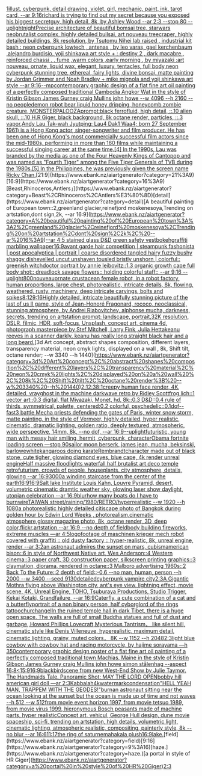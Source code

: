 [1](https://www.ebank.nz/aiartgenerator?category=1)[illust, cyberpunk, detail drawing, violet, girl, mechanic, paint, ink, tarot card, --ar 9:16](https://www.ebank.nz/aiartgenerator?category=illust%2C%20cyberpunk%2C%20detail%20drawing%2C%20violet%2C%20girl%2C%20mechanic%2C%20paint%2C%20ink%2C%20tarot%20card%2C%20--ar%209%3A16)[richard is trying to find out my secret because you exposed his biggest secret](https://www.ebank.nz/aiartgenerator?category=richard%20is%20trying%20to%20find%20out%20my%20secret%20because%20you%20exposed%20his%20biggest%20secret)[guy, high detail, 8k, by Ashley Wood --ar 2:3 --stop 80 --uplight](https://www.ebank.nz/aiartgenerator?category=guy%2C%20high%20detail%2C%208k%2C%20by%20Ashley%20Wood%20--ar%202%3A3%20--stop%2080%20--uplight)[night](https://www.ebank.nz/aiartgenerator?category=night)[Precise architecture of beautiful bomsai tree,  starwars neobrutalist complex, highly detailed builsai, art nouveau treecraper, highly detailed buildings, 8k resolution, by Tsutomu Nihei lab raised , industrial kit bash : neon cyberpunk lowtech , antenas , by leo varas, gael kerchenbaum ,alejandro burdisio, yoji shinkawa art style + : destiny 2 , dark macabre , reinforced chassi , , fume ,warm colors ,early morning , by miyazaki :art nouveau, ornate, liquid wax, elegant, luxury, tentacles, full body,neon cyberpunk stunning tree, ethereal, fairy lights, divine bonsai, matte painting by Jordan Grimmer and Noah Bradley + mike mignola and yoji shinkawa art style --ar 9:16](https://www.ebank.nz/aiartgenerator?category=Precise%20architecture%20of%20beautiful%20bomsai%20tree%2C%20%20starwars%20neobrutalist%20complex%2C%20highly%20detailed%20builsai%2C%20art%20nouveau%20treecraper%2C%20highly%20detailed%20buildings%2C%208k%20resolution%2C%20by%20Tsutomu%20Nihei%20lab%20raised%20%2C%20industrial%20kit%20bash%20%3A%20neon%20cyberpunk%20lowtech%20%2C%20antenas%20%2C%20by%20leo%20varas%2C%20gael%20kerchenbaum%20%2Calejandro%20burdisio%2C%20yoji%20shinkawa%20art%20style%20%2B%20%3A%20destiny%202%20%2C%20dark%20macabre%20%2C%20reinforced%20chassi%20%2C%20%2C%20fume%20%2Cwarm%20colors%20%2Cearly%20morning%20%2C%20by%20miyazaki%20%3Aart%20nouveau%2C%20ornate%2C%20liquid%20wax%2C%20elegant%2C%20luxury%2C%20tentacles%2C%20full%20body%2Cneon%20cyberpunk%20stunning%20tree%2C%20ethereal%2C%20fairy%20lights%2C%20divine%20bonsai%2C%20matte%20painting%20by%20Jordan%20Grimmer%20and%20Noah%20Bradley%20%2B%20mike%20mignola%20and%20yoji%20shinkawa%20art%20style%20--ar%209%3A16)[--mp](https://www.ebank.nz/aiartgenerator?category=--mp)[contemporary graphic design of a flat fine art oil painting of a perfectly composed traditional Cambodia Angkor Wat in the style of Kristin Gibson James Gurney craig Mullins john howe --w 4096 --h 2160 --no people](https://www.ebank.nz/aiartgenerator?category=contemporary%20graphic%20design%20of%20a%20flat%20fine%20art%20oil%20painting%20of%20a%20perfectly%20composed%20traditional%20Cambodia%20Angkor%20Wat%20in%20the%20style%20of%20Kristin%20Gibson%20James%20Gurney%20craig%20Mullins%20john%20howe%20--w%204096%20--h%202160%20--no%20people)[demon robot bear liquid honey dripping, honeycomb zombie creature, MONSTERPALOOZA](https://www.ebank.nz/aiartgenerator?category=demon%20robot%20bear%20liquid%20honey%20dripping%2C%20honeycomb%20zombie%20creature%2C%20MONSTERPALOOZA)[prompt:black ferrofluid, high detail, ::.10 alien skull, ::.10 H.R Giger, black background, 8k octane render, particles, ::.3 vapor,](https://www.ebank.nz/aiartgenerator?category=prompt%3Ablack%20ferrofluid%2C%20high%20detail%2C%20%3A%3A.10%20alien%20skull%2C%20%3A%3A.10%20H.R%20Giger%2C%20black%20background%2C%208k%20octane%20render%2C%20particles%2C%20%3A%3A.3%20vapor%2C)[](https://www.ebank.nz/aiartgenerator?category=)[Andy Lau Tak-wah Jyutping: Lau4 Dak1 Waa4; born 27 September 1961) is a Hong Kong actor, singer-songwriter and film producer. He has been one of Hong Kong's most commercially successful film actors since the mid-1980s, performing in more than 160 films while maintaining a successful singing career at the same time.[4] In the 1990s, Lau was branded by the media as one of the Four Heavenly Kings of Cantopop and was named as "Fourth Tiger" among the Five Tiger Generals of TVB during the 1980s.[5] In the Philippines, he was previously given the screen name Ricky Chan.](https://www.ebank.nz/aiartgenerator?category=Andy%20Lau%20Tak-wah%20Jyutping%3A%20Lau4%20Dak1%20Waa4%3B%20born%2027%20September%201961%29%20is%20a%20Hong%20Kong%20actor%2C%20singer-songwriter%20and%20film%20producer.%20He%20has%20been%20one%20of%20Hong%20Kong%27s%20most%20commercially%20successful%20film%20actors%20since%20the%20mid-1980s%2C%20performing%20in%20more%20than%20160%20films%20while%20maintaining%20a%20successful%20singing%20career%20at%20the%20same%20time.%5B4%5D%20In%20the%201990s%2C%20Lau%20was%20branded%20by%20the%20media%20as%20one%20of%20the%20Four%20Heavenly%20Kings%20of%20Cantopop%20and%20was%20named%20as%20%22Fourth%20Tiger%22%20among%20the%20Five%20Tiger%20Generals%20of%20TVB%20during%20the%201980s.%5B5%5D%20In%20the%20Philippines%2C%20he%20was%20previously%20given%20the%20screen%20name%20Ricky%20Chan.)[21:9](https://www.ebank.nz/aiartgenerator?category=21%3A9)[16:9](https://www.ebank.nz/aiartgenerator?category=16%3A9)[Beast,Rhinoceros,Antlers」](https://www.ebank.nz/aiartgenerator?category=Beast%2CRhinoceros%2CAntlers%E3%80%8D)[detail](https://www.ebank.nz/aiartgenerator?category=detail)[A beautiful painting of European town::2,greenland glacier,reinefjord moskenesoya,Trending on artstation,dont sign,2k, --ar 16:9](https://www.ebank.nz/aiartgenerator?category=A%20beautiful%20painting%20of%20European%20town%3A%3A2%2Cgreenland%20glacier%2Creinefjord%20moskenesoya%2CTrending%20on%20artstation%2Cdont%20sign%2C2k%2C%20--ar%2016%3A9)[--ar 4:5 stained glass D&D green safety vest](https://www.ebank.nz/aiartgenerator?category=--ar%204%3A5%20stained%20glass%20D%26D%20green%20safety%20vest)[bokeh](https://www.ebank.nz/aiartgenerator?category=bokeh)[graffiti marbling wallpaper](https://www.ebank.nz/aiartgenerator?category=graffiti%20marbling%20wallpaper)[16:9](https://www.ebank.nz/aiartgenerator?category=16%3A9)[avant garde hair competition | steampunk fashonista | post apocalyptica | portrait | coarse disordered tangled hairy fuzzy bushy shaggy dishevelled uncut unshaven tousled bristly unshorn | colorful:: greenish witchdoctor portrait by annie leibovitz::1.3 organic growth cape full body shot:: dreadlock savage flowers:: holding colorful staff:: --ar 9:16 --uplight](https://www.ebank.nz/aiartgenerator?category=avant%20garde%20hair%20competition%20%7C%20steampunk%20fashonista%20%7C%20post%20apocalyptica%20%7C%20portrait%20%7C%20coarse%20disordered%20tangled%20hairy%20fuzzy%20bushy%20shaggy%20dishevelled%20uncut%20unshaven%20tousled%20bristly%20unshorn%20%7C%20colorful%3A%3A%20greenish%20witchdoctor%20portrait%20by%20annie%20leibovitz%3A%3A1.3%20organic%20growth%20cape%20full%20body%20shot%3A%3A%20dreadlock%20savage%20flowers%3A%3A%20holding%20colorful%20staff%3A%3A%20--ar%209%3A16%20--uplight)[800](https://www.ebank.nz/aiartgenerator?category=800)[nouveau](https://www.ebank.nz/aiartgenerator?category=nouveau)[ornate crustacean female robot, in a robot factory, human proportions, large chest,  photorealistic, intricate details, 8k, flowing, weathered, rusty, machinery, deep intricate carvings, bolts and spikes](https://www.ebank.nz/aiartgenerator?category=ornate%20crustacean%20female%20robot%2C%20in%20a%20robot%20factory%2C%20human%20proportions%2C%20large%20chest%2C%20%20photorealistic%2C%20intricate%20details%2C%208k%2C%20flowing%2C%20weathered%2C%20rusty%2C%20machinery%2C%20deep%20intricate%20carvings%2C%20bolts%20and%20spikes)[8:12](https://www.ebank.nz/aiartgenerator?category=8%3A12)[9:16](https://www.ebank.nz/aiartgenerator?category=9%3A16)[Highly detailed, intricate beautifully stunning picture of the last of us II game, style of Jean-Honoré Fragonard, rococo, neoclassical, stunning atmosphere, by Andrei Riabovitchev, alphonse mucha, darkness, secrets, trending on artstation prompt: landscape, portrait,32K resolution, DSLR, filmic, HDR, soft-focus, Unsplash, concept art, cinema 4d, photograph masterpiece by Stef Mitchell, Larry Fink, Julia Hetta](https://www.ebank.nz/aiartgenerator?category=Highly%20detailed%2C%20intricate%20beautifully%20stunning%20picture%20of%20the%20last%20of%20us%20II%20game%2C%20style%20of%20Jean-Honor%C3%A9%20Fragonard%2C%20rococo%2C%20neoclassical%2C%20stunning%20atmosphere%2C%20by%20Andrei%20Riabovitchev%2C%20alphonse%20mucha%2C%20darkness%2C%20secrets%2C%20trending%20on%20artstation%20prompt%3A%20landscape%2C%20portrait%2C32K%20resolution%2C%20DSLR%2C%20filmic%2C%20HDR%2C%20soft-focus%2C%20Unsplash%2C%20concept%20art%2C%20cinema%204d%2C%20photograph%20masterpiece%20by%20Stef%20Mitchell%2C%20Larry%20Fink%2C%20Julia%20Hetta)[keanu reeves in a scanner darkly. keanu has really long straight black hair and a long beard.](https://www.ebank.nz/aiartgenerator?category=keanu%20reeves%20in%20a%20scanner%20darkly.%20keanu%20has%20really%20long%20straight%20black%20hair%20and%20a%20long%20beard.)[3d Art concept, abstract shapes composition, different layers, transparency material, neon cmyk lights, displayed on a wall , 8k, Shift tilt, octane render; --w 3340 --h 1440](https://www.ebank.nz/aiartgenerator?category=3d%20Art%20concept%2C%20abstract%20shapes%20composition%2C%20different%20layers%2C%20transparency%20material%2C%20neon%20cmyk%20lights%2C%20displayed%20on%20a%20wall%20%2C%208k%2C%20Shift%20tilt%2C%20octane%20render%3B%20--w%203340%20--h%201440)[2:1](https://www.ebank.nz/aiartgenerator?category=2%3A1)[2:3](https://www.ebank.nz/aiartgenerator?category=2%3A3)[8:1](https://www.ebank.nz/aiartgenerator?category=8%3A1)[creepy human face render, 4K, detailed, vray](https://www.ebank.nz/aiartgenerator?category=creepy%20human%20face%20render%2C%204K%2C%20detailed%2C%20vray)[ghost in the machine darkwave retro by Ridley Scott](https://www.ebank.nz/aiartgenerator?category=ghost%20in%20the%20machine%20darkwave%20retro%20by%20Ridley%20Scott)[frog lich::1 vector art::0.3 digital, flat Miyazaki, Monet, hd, 8k::0.3 D&D::0.4 rule of thirds, symmetrical, palette, centered:0.2 colorful, psychedelic::0.1](https://www.ebank.nz/aiartgenerator?category=frog%20lich%3A%3A1%20vector%20art%3A%3A0.3%20digital%2C%20flat%20Miyazaki%2C%20Monet%2C%20hd%2C%208k%3A%3A0.3%20D%26D%3A%3A0.4%20rule%20of%20thirds%2C%20symmetrical%2C%20palette%2C%20centered%3A0.2%20colorful%2C%20psychedelic%3A%3A0.1)[dof](https://www.ebank.nz/aiartgenerator?category=dof)[--fast](https://www.ebank.nz/aiartgenerator?category=--fast)[3 battle Mecha priests defending the gates of Paris, winter snow storm, matte painting, in the style of Vermeer, highly detailed, hyper realistic, cinematic, dramatic lighting, golden ratio, deeply textured, atmospheric, wide perspective, 14mm, 8k, --no dof, --ar 16:9](https://www.ebank.nz/aiartgenerator?category=3%20battle%20Mecha%20priests%20defending%20the%20gates%20of%20Paris%2C%20winter%20snow%20storm%2C%20matte%20painting%2C%20in%20the%20style%20of%20Vermeer%2C%20highly%20detailed%2C%20hyper%20realistic%2C%20cinematic%2C%20dramatic%20lighting%2C%20golden%20ratio%2C%20deeply%20textured%2C%20atmospheric%2C%20wide%20perspective%2C%2014mm%2C%208k%2C%20--no%20dof%2C%20--ar%2016%3A9)[--uplight](https://www.ebank.nz/aiartgenerator?category=--uplight)[futuristic, young man with messy hair smiling, hermit, cyberpunk, character](https://www.ebank.nz/aiartgenerator?category=futuristic%2C%20young%20man%20with%20messy%20hair%20smiling%2C%20hermit%2C%20cyberpunk%2C%20character)[Obama fortnite loading screen —stop 90](https://www.ebank.nz/aiartgenerator?category=Obama%20fortnite%20loading%20screen%20%E2%80%94stop%2090)[sailor moon berserk, james jean, mucha, beksinski, barlowe](https://www.ebank.nz/aiartgenerator?category=sailor%20moon%20berserk%2C%20james%20jean%2C%20mucha%2C%20beksinski%2C%20barlowe)[white](https://www.ebank.nz/aiartgenerator?category=white)[kangaroos doing karate](https://www.ebank.nz/aiartgenerator?category=kangaroos%20doing%20karate)[Rembrandt](https://www.ebank.nz/aiartgenerator?category=Rembrandt)[character made out of black stone,  cute  tigher, glowing diamond eyes, blue cape, 4k render unreal engine](https://www.ebank.nz/aiartgenerator?category=character%20made%20out%20of%20black%20stone%2C%20%20cute%20%20tigher%2C%20glowing%20diamond%20eyes%2C%20blue%20cape%2C%204k%20render%20unreal%20engine)[Half massive floodlights waterfall half brutalist art deco temple retrofuturism, crowds of people, houseplants. city atmosphere, details, glowing --ar 16:9](https://www.ebank.nz/aiartgenerator?category=Half%20massive%20floodlights%20waterfall%20half%20brutalist%20art%20deco%20temple%20retrofuturism%2C%20crowds%20of%20people%2C%20houseplants.%20city%20atmosphere%2C%20details%2C%20glowing%20--ar%2016%3A9)[3000](https://www.ebank.nz/aiartgenerator?category=3000)[a winding staircase from the center of the earth](https://www.ebank.nz/aiartgenerator?category=a%20winding%20staircase%20from%20the%20center%20of%20the%20earth)[16:9](https://www.ebank.nz/aiartgenerator?category=16%3A9)[16:9](https://www.ebank.nz/aiartgenerator?category=16%3A9)[Salt lake Institute Louis Kahn, Louvre Pyramid, desert, volumetric cinematic dramtic weather sky, glowing laser show daylight, utopian celebration --ar 16:9](https://www.ebank.nz/aiartgenerator?category=Salt%20lake%20Institute%20Louis%20Kahn%2C%20Louvre%20Pyramid%2C%20desert%2C%20volumetric%20cinematic%20dramtic%20weather%20sky%2C%20glowing%20laser%20show%20daylight%2C%20utopian%20celebration%20--ar%2016%3A9)[blur](https://www.ebank.nz/aiartgenerator?category=blur)[how many boats do I have to burn](https://www.ebank.nz/aiartgenerator?category=how%20many%20boats%20do%20I%20have%20to%20burn)[wire](https://www.ebank.nz/aiartgenerator?category=wire)[TAIWAN street/raining/1980/RETRO/hyperrealistic --w 1920 --h 1080](https://www.ebank.nz/aiartgenerator?category=TAIWAN%20street/raining/1980/RETRO/hyperrealistic%20--w%201920%20--h%201080)[a photorealistic highly detailed citiscape photo of Bangkok during golden hour by Edwin Lord Weeks , photorealism,cinematic atmosphere,glossy magazine photo, 8k, octane render, 3D, deep color,flickr,artstation --ar 16:9 --no depth of field](https://www.ebank.nz/aiartgenerator?category=a%20photorealistic%20highly%20detailed%20citiscape%20photo%20of%20Bangkok%20during%20golden%20hour%20by%20Edwin%20Lord%20Weeks%20%2C%20photorealism%2Ccinematic%20atmosphere%2Cglossy%20magazine%20photo%2C%208k%2C%20octane%20render%2C%203D%2C%20deep%20color%2Cflickr%2Cartstation%20--ar%2016%3A9%20--no%20depth%20of%20field)[body building fireworks, extreme muscles —ar 4:5](https://www.ebank.nz/aiartgenerator?category=body%20building%20fireworks%2C%20extreme%20muscles%20%E2%80%94ar%204%3A5)[logo](https://www.ebank.nz/aiartgenerator?category=logo)[footage of maschinen krieger mech robot covered with graffiti :: old dusty factory :: hyper-realistic, 8k, unreal engine, render --ar 3:2](https://www.ebank.nz/aiartgenerator?category=footage%20of%20maschinen%20krieger%20mech%20robot%20covered%20with%20graffiti%20%3A%3A%20old%20dusty%20factory%20%3A%3A%20hyper-realistic%2C%208k%2C%20unreal%20engine%2C%20render%20--ar%203%3A2)[an astronaut admires the sunset on mars, cubism](https://www.ebank.nz/aiartgenerator?category=an%20astronaut%20admires%20the%20sunset%20on%20mars%2C%20cubism)[american bison::6 in style of Northwest Native art, Wes Anderson::4 Western cinema::3 paper craft, 3D construction paper, silkscreen printing graphics::3 claymation, diorama, rendered in octane::3 Malboro advertising 1960s::2 Back To the Future::2 depth of field::-0.6 --no man, human, person --h 2000 --w 3400 --seed 9130](https://www.ebank.nz/aiartgenerator?category=american%20bison%3A%3A6%20in%20style%20of%20Northwest%20Native%20art%2C%20Wes%20Anderson%3A%3A4%20Western%20cinema%3A%3A3%20paper%20craft%2C%203D%20construction%20paper%2C%20silkscreen%20printing%20graphics%3A%3A3%20claymation%2C%20diorama%2C%20rendered%20in%20octane%3A%3A3%20Malboro%20advertising%201960s%3A%3A2%20Back%20To%20the%20Future%3A%3A2%20depth%20of%20field%3A%3A-0.6%20--no%20man%2C%20human%2C%20person%20--h%202000%20--w%203400%20--seed%209130)[detailed](https://www.ebank.nz/aiartgenerator?category=detailed)[cyberpunk vampire city](https://www.ebank.nz/aiartgenerator?category=cyberpunk%20vampire%20city)[2:3](https://www.ebank.nz/aiartgenerator?category=2%3A3)[A Gigantic Mothra flying above Washington city, ant's eye view, lightning effect, movie scene, 4K, Unreal Engine, TOHO, Tsuburaya Productions, Studio Trigger, Kekai Kotaki, Grandfailure, --ar 16:9](https://www.ebank.nz/aiartgenerator?category=A%20Gigantic%20Mothra%20flying%20above%20Washington%20city%2C%20ant%27s%20eye%20view%2C%20lightning%20effect%2C%20movie%20scene%2C%204K%2C%20Unreal%20Engine%2C%20TOHO%2C%20Tsuburaya%20Productions%2C%20Studio%20Trigger%2C%20Kekai%20Kotaki%2C%20Grandfailure%2C%20--ar%2016%3A9)[Caterfly, a cute combination of a cat and a butterfly](https://www.ebank.nz/aiartgenerator?category=Caterfly%2C%20a%20cute%20combination%20of%20a%20cat%20and%20a%20butterfly)[portrait of a non binary person, half cyborg](https://www.ebank.nz/aiartgenerator?category=portrait%20of%20a%20non%20binary%20person%2C%20half%20cyborg)[lord of the rings tattoo](https://www.ebank.nz/aiartgenerator?category=lord%20of%20the%20rings%20tattoo)[church](https://www.ebank.nz/aiartgenerator?category=church)[angel](https://www.ebank.nz/aiartgenerator?category=angel)[In the ruined temple hall in dark Tibet, there is a huge open space. The walls are full of small Buddha statues and full of dust and garbage,,Howard Phillips Lovecraft,Mysterious Tantrism， like silent hill, cinematic style like Denis Villeneuve, hyperealistic, maximum detail, cinematic lighting, grainy, muted colors， 8K  --w 1152 --h 2048](https://www.ebank.nz/aiartgenerator?category=In%20the%20ruined%20temple%20hall%20in%20dark%20Tibet%2C%20there%20is%20a%20huge%20open%20space.%20The%20walls%20are%20full%20of%20small%20Buddha%20statues%20and%20full%20of%20dust%20and%20garbage%2C%2CHoward%20Phillips%20Lovecraft%2CMysterious%20Tantrism%EF%BC%8C%20like%20silent%20hill%2C%20cinematic%20style%20like%20Denis%20Villeneuve%2C%20hyperealistic%2C%20maximum%20detail%2C%20cinematic%20lighting%2C%20grainy%2C%20muted%20colors%EF%BC%8C%208K%20%20--w%201152%20--h%202048)[2:3](https://www.ebank.nz/aiartgenerator?category=2%3A3)[light blue cowboy with cowboy hat and racing motorcycle, by hajime sorayama —h 350](https://www.ebank.nz/aiartgenerator?category=light%20blue%20cowboy%20with%20cowboy%20hat%20and%20racing%20motorcycle%2C%20by%20hajime%20sorayama%20%E2%80%94h%20350)[contemporary graphic design poster of a flat fine art oil painting of a perfectly composed traditional town Machias, Maine in the style of Kristin Gibson James Gurney craig Mullins john howe simon stålenhag --aspect 16:8](https://www.ebank.nz/aiartgenerator?category=contemporary%20graphic%20design%20poster%20of%20a%20flat%20fine%20art%20oil%20painting%20of%20a%20perfectly%20composed%20traditional%20town%20Machias%2C%20Maine%20in%20the%20style%20of%20Kristin%20Gibson%20James%20Gurney%20craig%20Mullins%20john%20howe%20simon%20st%C3%A5lenhag%20--aspect%2016%3A8)[<15:9](https://www.ebank.nz/aiartgenerator?category=%3C15%3A9)[16:9](https://www.ebank.nz/aiartgenerator?category=16%3A9)[blackbird](https://www.ebank.nz/aiartgenerator?category=blackbird)[scene from new West-End Show by Julie Taymor.  The Handmaids Tale. Panoramic Shot: MAY THE LORD OPEN](https://www.ebank.nz/aiartgenerator?category=scene%20from%20new%20West-End%20Show%20by%20Julie%20Taymor.%20%20The%20Handmaids%20Tale.%20Panoramic%20Shot%3A%20MAY%20THE%20LORD%20OPEN)[bobby hill american girl doll —ar 2:3](https://www.ebank.nz/aiartgenerator?category=bobby%20hill%20american%20girl%20doll%20%E2%80%94ar%202%3A3)[Kabbalah](https://www.ebank.nz/aiartgenerator?category=Kabbalah)[4k](https://www.ebank.nz/aiartgenerator?category=4k)[watermark](https://www.ebank.nz/aiartgenerator?category=watermark)[condensation](https://www.ebank.nz/aiartgenerator?category=condensation)["HELL YEAH MAN, TRAPPEM WITH THE GEODES!"](https://www.ebank.nz/aiartgenerator?category=%22HELL%20YEAH%20MAN%2C%20TRAPPEM%20WITH%20THE%20GEODES%21%22)[burn](https://www.ebank.nz/aiartgenerator?category=burn)[an astronaut sitting near the ocean looking at the sunset but the ocean is made up of time and not waves --h 512 --w 512](https://www.ebank.nz/aiartgenerator?category=an%20astronaut%20sitting%20near%20the%20ocean%20looking%20at%20the%20sunset%20but%20the%20ocean%20is%20made%20up%20of%20time%20and%20not%20waves%20--h%20512%20--w%20512)[from movie event horizon 1997, from movie tetsuo 1989, from movie virus 1999, hieronymous Bosch peasants made of machine parts, hyper realistic](https://www.ebank.nz/aiartgenerator?category=from%20movie%20event%20horizon%201997%2C%20from%20movie%20tetsuo%201989%2C%20from%20movie%20virus%201999%2C%20hieronymous%20Bosch%20peasants%20made%20of%20machine%20parts%2C%20hyper%20realistic)[Concept art, vehicul, George Hull design, dune movie spaceship, sci-fi,  trending on artstation, high details, volumetric light, cinematic lighting, atmospheric realistic, compositing, painterly style, 8k --no blur --ar 16:6](https://www.ebank.nz/aiartgenerator?category=Concept%20art%2C%20vehicul%2C%20George%20Hull%20design%2C%20dune%20movie%20spaceship%2C%20sci-fi%2C%20%20trending%20on%20artstation%2C%20high%20details%2C%20volumetric%20light%2C%20cinematic%20lighting%2C%20atmospheric%20realistic%2C%20compositing%2C%20painterly%20style%2C%208k%20--no%20blur%20--ar%2016%3A6)[11:17](https://www.ebank.nz/aiartgenerator?category=11%3A17)[the ring of saturne](https://www.ebank.nz/aiartgenerator?category=the%20ring%20of%20saturne)[mahakala plush](https://www.ebank.nz/aiartgenerator?category=mahakala%20plush)[16:9](https://www.ebank.nz/aiartgenerator?category=16%3A9)[lake.](https://www.ebank.nz/aiartgenerator?category=lake.)[field](https://www.ebank.nz/aiartgenerator?category=field)[9:16](https://www.ebank.nz/aiartgenerator?category=9%3A16)[haze.](https://www.ebank.nz/aiartgenerator?category=haze.)[a portal in style of HR Giger](https://www.ebank.nz/aiartgenerator?category=a%20portal%20in%20style%20of%20HR%20Giger)[2:3](https://www.ebank.nz/aiartgenerator?category=2%3A3)
